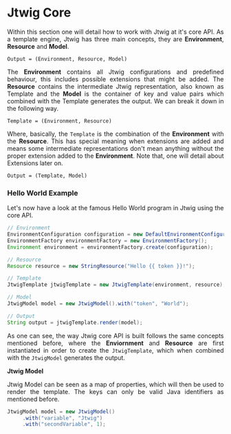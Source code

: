 # Jtwig Core

<p style="text-align: justify;">
Within this section one will detail how to work with Jtwig at it's core API. As a template engine, Jtwig has three main concepts, they are <b>Environment</b>, <b>Resource</b> and <b>Model</b>.
</p>

```
Output = (Environment, Resource, Model)
```

<p style="text-align: justify;">
The <b>Environment</b> contains all Jtwig configurations and predefined behaviour, this includes possible extensions that might be added. The <b>Resource</b> contains the intermediate Jtwig representation, also known as Template and the <b>Model</b> is the container of key and value pairs which combined with the Template generates the output. We can break it down in the following way.
</p>

```
Template = (Environment, Resource)
```

<p style="text-align: justify;">
Where, basically, the <code>Template</code> is the combination of the <b>Environment</b> with the <b>Resource</b>. This has special meaning when extensions are added and means some intermediate representations don't mean anything without the proper extension added to the <b>Environment</b>. Note that, one will detail about Extensions later on.
</p>

```
Output = (Template, Model)
```

### Hello World Example

<p style="text-align: justify;">
Let's now have a look at the famous Hello World program in Jtwig using the core API.
</p>


```java
// Environment
EnvironmentConfiguration configuration = new DefaultEnvironmentConfiguration();
EnvironmentFactory environmentFactory = new EnvironmentFactory();
Environment environment = environmentFactory.create(configuration);

// Resource
Resource resource = new StringResource("Hello {{ token }}!");

// Template
JtwigTemplate jtwigTemplate = new JtwigTemplate(environment, resource);

// Model
JtwigModel model = new JtwigModel().with("token", "World");

// Output
String output = jtwigTemplate.render(model);
```

<p style="text-align: justify;">
As one can see, the way Jtwig core API is built follows the same concepts mentioned before, where the <b>Enviornment</b> and <b>Resource</b> are first instantiated in order to create the <code>JtwigTemplate</code>, which when combined with the <code>JtwigModel</code> generates the output.
</p>

**Jtwig Model**

<p style="text-align: justify;">
Jtwig Model can be seen as a map of properties, which will then be used to render the template. The keys can only be valid Java identifiers as mentioned before.
</p>

```java
JtwigModel model = new JtwigModel()
     .with("variable", "Jtwig")
     .with("secondVariable", 1);
```